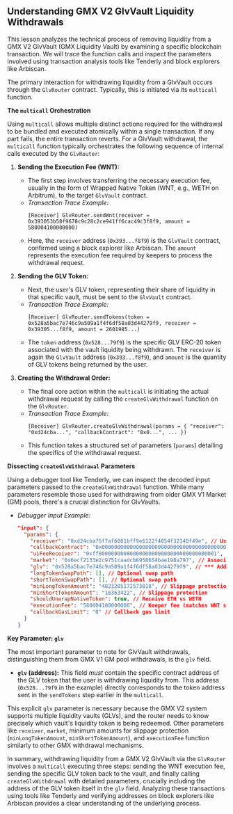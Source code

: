 ## Understanding GMX V2 GlvVault Liquidity Withdrawals

This lesson analyzes the technical process of removing liquidity from a GMX V2 GlvVault (GMX Liquidity Vault) by examining a specific blockchain transaction. We will trace the function calls and inspect the parameters involved using transaction analysis tools like Tenderly and block explorers like Arbiscan.

The primary interaction for withdrawing liquidity from a GlvVault occurs through the `GlvRouter` contract. Typically, this is initiated via its `multicall` function.

**The `multicall` Orchestration**

Using `multicall` allows multiple distinct actions required for the withdrawal to be bundled and executed atomically within a single transaction. If any part fails, the entire transaction reverts. For a GlvVault withdrawal, the `multicall` function typically orchestrates the following sequence of internal calls executed by the `GlvRouter`:

1.  **Sending the Execution Fee (WNT):**
    *   The first step involves transferring the necessary execution fee, usually in the form of Wrapped Native Token (WNT, e.g., WETH on Arbitrum), to the target `GlvVault` contract.
    *   *Transaction Trace Example:*
        ```
        [Receiver] GlvRouter.sendWnt(receiver = 0x393053b58f9678c9c28c2ce941ff6cac49c3f8f9, amount = 580004100000000)
        ```
    *   Here, the `receiver` address (`0x393...f8f9`) is the `GlvVault` contract, confirmed using a block explorer like Arbiscan. The `amount` represents the execution fee required by keepers to process the withdrawal request.

2.  **Sending the GLV Token:**
    *   Next, the user's GLV token, representing their share of liquidity in that specific vault, must be sent to the `GlvVault` contract.
    *   *Transaction Trace Example:*
        ```
        [Receiver] GlvRouter.sendTokens(token = 0x528a5bac7e746c9a509a1f4f6df58a03d44279f9, receiver = 0x39305...f8f9, amount = 2601985...)
        ```
    *   The `token` address (`0x528...79f9`) is the specific GLV ERC-20 token associated with the vault liquidity being withdrawn. The `receiver` is again the `GlvVault` address (`0x393...f8f9`), and `amount` is the quantity of GLV tokens being returned by the user.

3.  **Creating the Withdrawal Order:**
    *   The final core action within the `multicall` is initiating the actual withdrawal request by calling the `createGlvWithdrawal` function on the `GlvRouter`.
    *   *Transaction Trace Example:*
        ```
        [Receiver] GlvRouter.createGlvWithdrawal(params = { "receiver": "0xd24cba...", "callbackContract": "0x0...", ... })
        ```
    *   This function takes a structured set of parameters (`params`) detailing the specifics of the withdrawal request.

**Dissecting `createGlvWithdrawal` Parameters**

Using a debugger tool like Tenderly, we can inspect the decoded input parameters passed to the `createGlvWithdrawal` function. While many parameters resemble those used for withdrawing from older GMX V1 Market (GM) pools, there's a crucial distinction for GlvVaults.

*   *Debugger Input Example:*
    ```json
    "input": {
      "params": {
        "receiver": "0xd24cba75f7af6081bff9e6122f4054f32140f49e", // User's address
        "callbackContract": "0x0000000000000000000000000000000000000000", // Optional callback
        "uiFeeReceiver": "0xff00000000000000000000000000000000000001", // UI fee recipient
        "market": "0x6ecf2133e2c9751caadcb6958654bae198a797", // Associated market address
        "glv": "0x528a5bac7e746c9a509a1f4f6df58a03d44279f9", // *** Address of the GLV token ***
        "longTokenSwapPath": [], // Optional swap path
        "shortTokenSwapPath": [], // Optional swap path
        "minLongTokenAmount": "4823285172573818", // Slippage protection
        "minShortTokenAmount": "16363422", // Slippage protection
        "shouldUnwrapNativeToken": true, // Receive ETH vs WETH
        "executionFee": "580004100000000", // Keeper fee (matches WNT sent)
        "callbackGasLimit": "0" // Callback gas limit
      }
    }
    ```

**Key Parameter: `glv`**

The most important parameter to note for GlvVault withdrawals, distinguishing them from GMX V1 GM pool withdrawals, is the `glv` field.

*   **`glv` (address):** This field *must* contain the specific contract address of the GLV token that the user is withdrawing liquidity from. This address (`0x528...79f9` in the example) directly corresponds to the token address sent in the `sendTokens` step earlier in the `multicall`.

This explicit `glv` parameter is necessary because the GMX V2 system supports multiple liquidity vaults (GLVs), and the router needs to know precisely which vault's liquidity token is being redeemed. Other parameters like `receiver`, `market`, minimum amounts for slippage protection (`minLongTokenAmount`, `minShortTokenAmount`), and `executionFee` function similarly to other GMX withdrawal mechanisms.

In summary, withdrawing liquidity from a GMX V2 GlvVault via the `GlvRouter` involves a `multicall` executing three steps: sending the WNT execution fee, sending the specific GLV token back to the vault, and finally calling `createGlvWithdrawal` with detailed parameters, crucially including the address of the GLV token itself in the `glv` field. Analyzing these transactions using tools like Tenderly and verifying addresses on block explorers like Arbiscan provides a clear understanding of the underlying process.